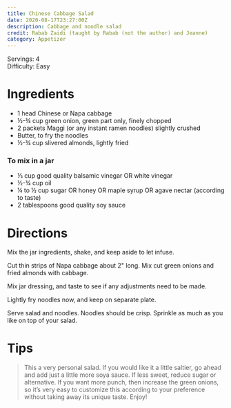 ```yaml
---
title: Chinese Cabbage Salad
date: 2020-08-17T23:27:00Z
description: Cabbage and noodle salad
credit: Rabab Zaidi (taught by Rabab (not the author) and Jeanne)
category: Appetizer
---
```

Servings: 4  
Difficulty: Easy  

# Ingredients
* 1 head Chinese or Napa cabbage 
* ½-¾ cup green onion, green part only, finely chopped
* 2 packets Maggi (or any instant ramen noodles) slightly crushed
* Butter, to fry the noodles
* ½-¾ cup slivered almonds, lightly fried

### To mix in a jar
* ⅓ cup good quality balsamic vinegar OR white vinegar
* ½-¾ cup oil 
* ¼ to ½ cup sugar OR honey OR maple syrup OR agave nectar (according to taste)
* 2 tablespoons good quality soy sauce

# Directions
Mix the jar ingredients, shake, and keep aside to let infuse. 

Cut thin strips of Napa cabbage about 2" long. Mix cut green onions and fried almonds with cabbage.

Mix jar dressing, and taste to see if any adjustments need to be made.

Lightly fry noodles now, and keep on separate plate.

Serve salad and noodles. Noodles should be crisp. Sprinkle as much as you like on top of your salad.

# Tips
> This a very personal salad. If you would like it a little saltier, go ahead and add just a little more soya sauce. If less sweet, reduce sugar or alternative. If you want more punch, then increase the green onions, so it’s very easy to customize this according to your preference without taking away its unique taste. Enjoy!
